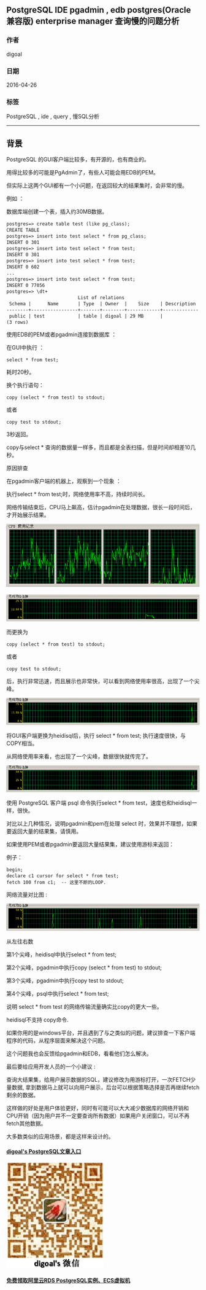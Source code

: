 ## PostgreSQL IDE pgadmin , edb postgres(Oracle 兼容版) enterprise manager 查询慢的问题分析  
                                                                                             
### 作者                                                                                             
digoal                                                                                             
                                                                                             
### 日期                                                                                             
2016-04-26                                                                                          
                                                                                             
### 标签                                                                                             
PostgreSQL , ide , query , 慢SQL分析   
                                                                                             
----                                                                                             
                                                                                             
## 背景                                 
PostgreSQL 的GUI客户端比较多，有开源的，也有商业的。   
  
用得比较多的可能是PgAdmin了，有些人可能会用EDB的PEM。   
  
但实际上这两个GUI都有一个小问题，在返回较大的结果集时，会非常的慢。   
  
例如 ：   
  
数据库端创建一个表，插入约30MB数据。  
  
```  
postgres=> create table test (like pg_class);  
CREATE TABLE  
postgres=> insert into test select * from pg_class;  
INSERT 0 301  
postgres=> insert into test select * from test;  
INSERT 0 301  
postgres=> insert into test select * from test;  
INSERT 0 602  
...  
postgres=> insert into test select * from test;  
INSERT 0 77056  
postgres=> \dt+  
                          List of relations  
 Schema |      Name       | Type  | Owner  |    Size    | Description   
--------+-----------------+-------+--------+------------+-------------  
 public | test            | table | digoal | 29 MB      |   
(3 rows)  
```  
  
使用EDB的PEM或者pgadmin连接到数据库 ：   
  
在GUI中执行 ：  
  
```  
select * from test;  
```  
  
耗时20秒。  
  
换个执行语句：  
  
```  
copy (select * from test) to stdout;  
```  
  
或者  
  
```  
copy test to stdout;  
```  
  
3秒返回。   
  
copy与select * 查询的数据量一样多，而且都是全表扫描，但是时间却相差10几秒。  
  
原因排查   
  
在pgadmin客户端的机器上，观察到一个现象 ：   
  
执行select * from test;时，网络使用率不高，持续时间长。  
  
网络传输结束后，CPU马上飙高，估计pgadmin在处理数据，很长一段时间后，才开始展示结果。   
  
![pic](20160421_02_pic_001.png)  
  
  
![pic](20160421_02_pic_002.png)  
  
  
而更换为  
  
```  
copy (select * from test) to stdout;  
```  
  
或者  
  
```  
copy test to stdout;  
```  
  
后，执行非常迅速，而且展示也非常快，可以看到网络使用率很高，出现了一个尖峰。   
  
![pic](20160421_02_pic_003.png)  
  
将GUI客户端更换为heidisql后，执行 select * from test; 执行速度很快，与COPY相当。   
  
从网络使用率来看，也出现了一个尖峰，数据很快就传完了。   
  
![pic](20160421_02_pic_004.png)  
  
使用 PostgreSQL 客户端 psql 命令执行select * from test，速度也和heidisql一样，很快。  
  
对比以上几种情况，说明pgadmin和pem在处理 select 时，效果并不理想，如果要返回大量的结果集，请慎用。   
  
如果使用PEM或者pgadmin要返回大量结果集，建议使用游标来返回：   
  
例子：  
  
```  
begin;  
declare c1 cursor for select * from test;    
fetch 100 from c1;  -- 这里不断的LOOP.  
```  
  
网络流量对比图 :   
  
  
![pic](20160421_02_pic_005.png)  
  
从左往右数   
  
  
第1个尖峰，heidisql中执行select * from test;   
  
第2个尖峰，pgadmin中执行copy (select * from test) to stdout;   
  
第3个尖峰，pgadmin中执行copy test to stdout;   
  
第4个尖峰，psql中执行select * from test;   
  
说明 select * from test 的网络传输流量确实比copy的更大一些。   
  
heidisql不支持 copy命令.   
  
如果你用的是windows平台，并且遇到了与之类似的问题，建议排查一下客户端程序的代码，从程序层面来解决这个问题。   
  
这个问题我也会反馈给pgadmin和EDB，看看他们怎么解决。  
  
最后要给应用开发人员的一个小建议 :   
  
查询大结果集，给用户展示数据的SQL，建议修改为用游标打开，一次FETCH少量数据, 拿到数据马上就可以向用户展示，后台可以根据策略选择是否再继续fetch剩余的数据。   
  
这样做的好处是用户体验更好，同时有可能可以大大减少数据库的网络开销和CPU开销（因为用户并不一定要查询所有数据）如果用户关闭窗口，可以不再fetch其他数据。   
  
大多数类似的应用场景，都是这样来设计的。  
        
  
  
  
  
  
  
  
  
  
  
  
  
  
  
  
#### [digoal's PostgreSQL文章入口](https://github.com/digoal/blog/blob/master/README.md "22709685feb7cab07d30f30387f0a9ae")
  
  
![digoal's weixin](../pic/digoal_weixin.jpg "f7ad92eeba24523fd47a6e1a0e691b59")
  
  
  
  
  
  
  
  
#### [免费领取阿里云RDS PostgreSQL实例、ECS虚拟机](https://www.aliyun.com/database/postgresqlactivity "57258f76c37864c6e6d23383d05714ea")
  
